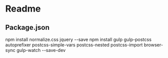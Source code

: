 # Readme

## Package.json
npm install normalize.css jquery --save
npm install gulp gulp-postcss autoprefixer postcss-simple-vars postcss-nested postcss-import browser-sync gulp-watch --save-dev